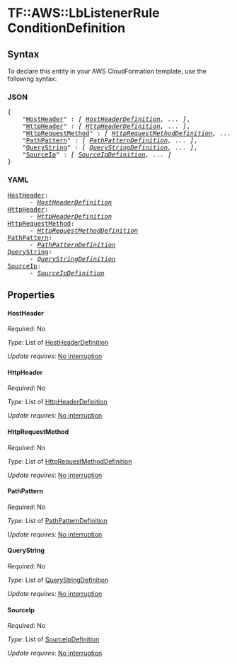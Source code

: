 # TF::AWS::LbListenerRule ConditionDefinition

## Syntax

To declare this entity in your AWS CloudFormation template, use the following syntax:

### JSON

<pre>
{
    "<a href="#hostheader" title="HostHeader">HostHeader</a>" : <i>[ <a href="hostheaderdefinition.md">HostHeaderDefinition</a>, ... ]</i>,
    "<a href="#httpheader" title="HttpHeader">HttpHeader</a>" : <i>[ <a href="httpheaderdefinition.md">HttpHeaderDefinition</a>, ... ]</i>,
    "<a href="#httprequestmethod" title="HttpRequestMethod">HttpRequestMethod</a>" : <i>[ <a href="httprequestmethoddefinition.md">HttpRequestMethodDefinition</a>, ... ]</i>,
    "<a href="#pathpattern" title="PathPattern">PathPattern</a>" : <i>[ <a href="pathpatterndefinition.md">PathPatternDefinition</a>, ... ]</i>,
    "<a href="#querystring" title="QueryString">QueryString</a>" : <i>[ <a href="querystringdefinition.md">QueryStringDefinition</a>, ... ]</i>,
    "<a href="#sourceip" title="SourceIp">SourceIp</a>" : <i>[ <a href="sourceipdefinition.md">SourceIpDefinition</a>, ... ]</i>
}
</pre>

### YAML

<pre>
<a href="#hostheader" title="HostHeader">HostHeader</a>: <i>
      - <a href="hostheaderdefinition.md">HostHeaderDefinition</a></i>
<a href="#httpheader" title="HttpHeader">HttpHeader</a>: <i>
      - <a href="httpheaderdefinition.md">HttpHeaderDefinition</a></i>
<a href="#httprequestmethod" title="HttpRequestMethod">HttpRequestMethod</a>: <i>
      - <a href="httprequestmethoddefinition.md">HttpRequestMethodDefinition</a></i>
<a href="#pathpattern" title="PathPattern">PathPattern</a>: <i>
      - <a href="pathpatterndefinition.md">PathPatternDefinition</a></i>
<a href="#querystring" title="QueryString">QueryString</a>: <i>
      - <a href="querystringdefinition.md">QueryStringDefinition</a></i>
<a href="#sourceip" title="SourceIp">SourceIp</a>: <i>
      - <a href="sourceipdefinition.md">SourceIpDefinition</a></i>
</pre>

## Properties

#### HostHeader

_Required_: No

_Type_: List of <a href="hostheaderdefinition.md">HostHeaderDefinition</a>

_Update requires_: [No interruption](https://docs.aws.amazon.com/AWSCloudFormation/latest/UserGuide/using-cfn-updating-stacks-update-behaviors.html#update-no-interrupt)

#### HttpHeader

_Required_: No

_Type_: List of <a href="httpheaderdefinition.md">HttpHeaderDefinition</a>

_Update requires_: [No interruption](https://docs.aws.amazon.com/AWSCloudFormation/latest/UserGuide/using-cfn-updating-stacks-update-behaviors.html#update-no-interrupt)

#### HttpRequestMethod

_Required_: No

_Type_: List of <a href="httprequestmethoddefinition.md">HttpRequestMethodDefinition</a>

_Update requires_: [No interruption](https://docs.aws.amazon.com/AWSCloudFormation/latest/UserGuide/using-cfn-updating-stacks-update-behaviors.html#update-no-interrupt)

#### PathPattern

_Required_: No

_Type_: List of <a href="pathpatterndefinition.md">PathPatternDefinition</a>

_Update requires_: [No interruption](https://docs.aws.amazon.com/AWSCloudFormation/latest/UserGuide/using-cfn-updating-stacks-update-behaviors.html#update-no-interrupt)

#### QueryString

_Required_: No

_Type_: List of <a href="querystringdefinition.md">QueryStringDefinition</a>

_Update requires_: [No interruption](https://docs.aws.amazon.com/AWSCloudFormation/latest/UserGuide/using-cfn-updating-stacks-update-behaviors.html#update-no-interrupt)

#### SourceIp

_Required_: No

_Type_: List of <a href="sourceipdefinition.md">SourceIpDefinition</a>

_Update requires_: [No interruption](https://docs.aws.amazon.com/AWSCloudFormation/latest/UserGuide/using-cfn-updating-stacks-update-behaviors.html#update-no-interrupt)

